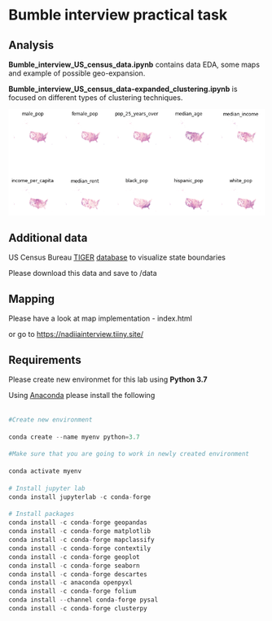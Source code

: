 # Bumble interview practical task

## Analysis


**Bumble_interview_US_census_data.ipynb**  contains data EDA, some maps and example of possible geo-expansion.

**Bumble_interview_US_census_data-expanded_clustering.ipynb** is focused on different types of clustering techniques.

![map](./images/choropleth.png)

## Additional data

 US Census Bureau [TIGER](https://www2.census.gov/geo/tiger/GENZ2018/description.pdf)  [database](https://www2.census.gov/geo/tiger/GENZ2018/shp/cb_2018_us_state_20m.zip) to visualize state boundaries 
 
 Please download this data and save to /data 
 
 
## Mapping 

Please have a look at map implementation - index.html

or go to https://nadiiainterview.tiiny.site/
 

## Requirements

Please create new environmet for this lab using  **Python 3.7**
 
Using [Anaconda](https://docs.anaconda.com/anaconda/install/)  please install the following 

```python

#Create new environment

conda create --name myenv python=3.7

#Make sure that you are going to work in newly created environment

conda activate myenv

# Install jupyter lab
conda install jupyterlab -c conda-forge

# Install packages
conda install -c conda-forge geopandas
conda install -c conda-forge matplotlib
conda install -c conda-forge mapclassify
conda install -c conda-forge contextily
conda install -c conda-forge geoplot
conda install -c conda-forge seaborn
conda install -c conda-forge descartes 
conda install -c anaconda openpyxl
conda install -c conda-forge folium
conda install --channel conda-forge pysal
conda install -c conda-forge clusterpy
```

